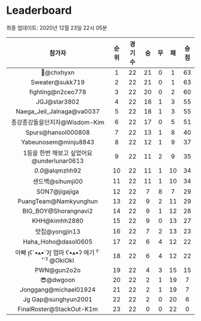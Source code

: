 # Leaderboard
최종 업데이트: 2020년 12월 23일 22시 05분




| 참가자 | 순위 | 경기수 | 승 | 무 | 패 | 승점 |
|:---:|:---:|:---:|:---:|:---:|:---:|:---:|
| 👑@chxhyxn | 1 | 22 | 21 | 0 | 1 | 63 |
| Sweater@sukk719 | 2 | 22 | 21 | 0 | 1 | 63 |
| fighting@n2ceo778 | 3 | 22 | 20 | 0 | 2 | 60 |
| JGJ@star3802 | 4 | 22 | 18 | 1 | 3 | 55 |
| Naega_Jeil_Jalnaga@va0037 | 5 | 22 | 18 | 1 | 3 | 55 |
| 종강종강돌을던지자@Wisdom-Kim | 6 | 22 | 17 | 0 | 5 | 51 |
| Spurs@hansol000808 | 7 | 22 | 13 | 1 | 8 | 40 |
| Yabeunosem@minju8843 | 8 | 22 | 12 | 1 | 9 | 37 |
| 1등을 한번 해보고 싶었어요@underlunar0613 | 9 | 22 | 11 | 2 | 9 | 35 |
| _0.0_@alqmzhh92 | 10 | 22 | 11 | 1 | 10 | 34 |
| 샌드백@sihumji00 | 11 | 22 | 11 | 1 | 10 | 34 |
| SON7@jigajiga | 12 | 22 | 7 | 8 | 7 | 29 |
| PuangTeam@Namkyunghun | 13 | 22 | 9 | 2 | 11 | 29 |
| BIG_BOY@Shorangnavi2 | 14 | 22 | 9 | 1 | 12 | 28 |
| KHH@kimhh2880 | 15 | 22 | 9 | 0 | 13 | 27 |
| 맛집@yongjin13 | 16 | 22 | 7 | 2 | 13 | 23 |
| Haha_Hoho@dasol0605 | 17 | 22 | 6 | 4 | 12 | 22 |
|  아빠  ʅʕ´•ﻌ•`ʔʃ  엄마 ʕ•ﻌ•ʔ 애기 ˁ˙˟˙ˀ @OkiOkl | 18 | 22 | 6 | 4 | 12 | 22 |
| PWN@gun2o2o | 19 | 22 | 4 | 3 | 15 | 15 |
| 😎@dwgoon | 20 | 22 | 2 | 1 | 19 | 7 |
| Jonggang@michael01924 | 21 | 22 | 2 | 1 | 19 | 7 |
| Jg Gap@sunghyun2001 | 22 | 22 | 2 | 0 | 20 | 6 |
| FinalRoster@StackOut-K1m | 23 | 22 | 0 | 0 | 22 | 0 |
